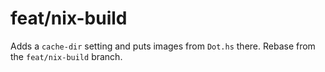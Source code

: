 feat/nix-build
==============

Adds a `cache-dir` setting and puts images from `Dot.hs` there.
Rebase from the `feat/nix-build` branch.
